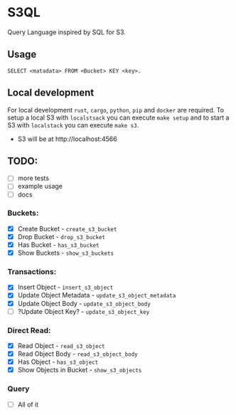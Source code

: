 # S3QL

Query Language inspired by SQL for S3.

## Usage

```
SELECT <matadata> FROM <Bucket> KEY <key>.
```

## Local development
For local development `rust`, `cargo`, `python`, `pip` and `docker` are required. To setup a local S3 with `localstsack` you can execute `make setup` and to start a S3 with `localstack` you can execute `make s3`.

* S3 will be at http://localhost:4566

## TODO:
- [ ] more tests
- [ ] example usage
- [ ] docs

### Buckets:
- [x] Create Bucket - `create_s3_bucket`
- [x] Drop Bucket - `drop_s3_bucket`
- [x] Has Bucket - `has_s3_bucket`
- [x] Show Buckets - `show_s3_buckets`

### Transactions:
- [x] Insert Object - `insert_s3_object`
- [x] Update Object Metadata - `update_s3_object_metadata`
- [x] Update Object Body - `update_s3_object_body`
- [ ] ?Update Object Key? - `update_s3_object_key`

### Direct Read:
- [x] Read Object - `read_s3_object`
- [x] Read Object Body - `read_s3_object_body`
- [x] Has Object - `has_s3_object`
- [x] Show Objects in Bucket - `show_s3_objects`

### Query
- [ ] All of it